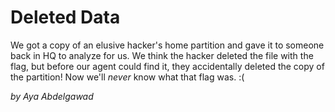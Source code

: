 # Deleted Data
We got a copy of an elusive hacker's home partition and gave it to someone back in HQ to analyze for us. We think the hacker deleted the file with the flag, but before our agent could find it, they accidentally deleted the copy of the partition! Now we'll *never* know what that flag was. :(

_by Aya Abdelgawad_

